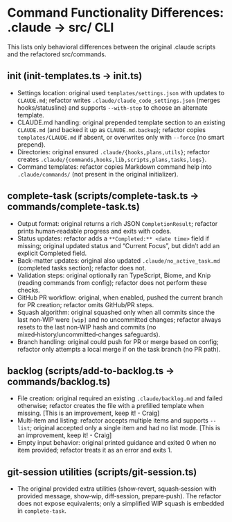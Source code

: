 # Command Functionality Differences: .claude → src/ CLI

This lists only behavioral differences between the original .claude scripts and the refactored src/commands.

## init (init-templates.ts → init.ts)
- Settings location: original used `templates/settings.json` with updates to `CLAUDE.md`; refactor writes `.claude/claude_code_settings.json` (merges hooks/statusline) and supports `--with-stop` to choose an alternate template.
- CLAUDE.md handling: original prepended template section to an existing `CLAUDE.md` (and backed it up as `CLAUDE.md.backup`); refactor copies `templates/CLAUDE.md` if absent, or overwrites only with `--force` (no smart prepend).
- Directories: original ensured `.claude/{hooks,plans,utils}`; refactor creates `.claude/{commands,hooks,lib,scripts,plans,tasks,logs}`.
- Command templates: refactor copies Markdown command help into `.claude/commands/` (not present in the original initializer).

## complete-task (scripts/complete-task.ts → commands/complete-task.ts)
- Output format: original returns a rich JSON `CompletionResult`; refactor prints human‑readable progress and exits with codes.
- Status updates: refactor adds a `**Completed:** <date time>` field if missing; original updated status and “Current Focus”, but didn’t add an explicit Completed field.
- Back-matter updates: original also updated `.claude/no_active_task.md` (completed tasks section); refactor does not.
- Validation steps: original optionally ran TypeScript, Biome, and Knip (reading commands from config); refactor does not perform these checks.
- GitHub PR workflow: original, when enabled, pushed the current branch for PR creation; refactor omits GitHub/PR steps.
- Squash algorithm: original squashed only when all commits since the last non‑WIP were `[wip]` and no uncommitted changes; refactor always resets to the last non‑WIP hash and commits (no mixed‑history/uncommitted‑changes safeguards).
- Branch handling: original could push for PR or merge based on config; refactor only attempts a local merge if on the task branch (no PR path).

## backlog (scripts/add-to-backlog.ts → commands/backlog.ts)
- File creation: original required an existing `.claude/backlog.md` and failed otherwise; refactor creates the file with a prefilled template when missing. [This is an improvement, keep it! - Craig]
- Multi‑item and listing: refactor accepts multiple items and supports `--list`; original accepted only a single item and had no list mode. [This is an improvement, keep it! - Craig]
- Empty input behavior: original printed guidance and exited 0 when no item provided; refactor treats it as an error and exits 1.

## git-session utilities (scripts/git-session.ts)
- The original provided extra utilities (show‑revert, squash‑session with provided message, show‑wip, diff‑session, prepare‑push). The refactor does not expose equivalents; only a simplified WIP squash is embedded in `complete-task`.
